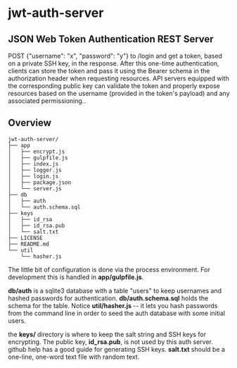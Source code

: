 # jwt-auth-server

## JSON Web Token Authentication REST Server

POST {"username": "x", "password": "y"} to /login and get a token, based on a private SSH key, in the response.  After
this one-time authentication, clients can store the token and pass it using the Bearer schema in the authorization header when requesting resources.  API servers equipped with the corresponding public key can validate the token and properly
expose resources based on the username (provided in the token's payload) and any associated permissioning..

## Overview
```
jwt-auth-server/
├── app
│   ├── encrypt.js
│   ├── gulpfile.js
│   ├── index.js
│   ├── logger.js
│   ├── login.js
│   ├── package.json
│   └── server.js
├── db
│   ├── auth
│   └── auth.schema.sql
├── keys
│   ├── id_rsa
│   ├── id_rsa.pub
│   └── salt.txt
├── LICENSE
├── README.md
└── util
    └── hasher.js
```
The little bit of configuration is done via the process environment.  For development this is handled in **app/gulpfile.js**.

**db/auth** is a sqlite3 database with a table "users" to keep usernames and hashed passwords for authentication.  **db/auth.schema.sql** holds the schema for the table.  Notice **util/hasher.js** -- it lets you hash passwords from the command line in order to seed the auth database with some initial users.

the **keys/** directory is where to keep the salt string and SSH keys for encrypting.  The public key, **id_rsa.pub**, is not used by this auth server.  github help has a good guide for generating SSH keys. **salt.txt** should be a one-line, one-word text file with random text.
